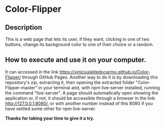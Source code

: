 # Color-Flipper

## Description
This is a web page that lets its user, if they want, clicking in one of two buttons, change its background color to one of their choice or a random.

## How to execute and use it on your computer.
It can accessed in the link https://viniciusleitedocarmo.github.io/Color-Flipper/ through GitHub Pages.
Another way to do it is by downloading this repository's zip, extracting it, then opening the extracted folder "Color-Flipper-master" in your terminal and, with npm live-server installed, running the command "live-server". A page should automatically open showing the application or, if not, it should be accessible through a browser in the link: http://127.0.0.1:8080/, or with another number instead of this 8080 if you have settled some other for npm live-server.

**Thanks for taking your time to give it a try.**
